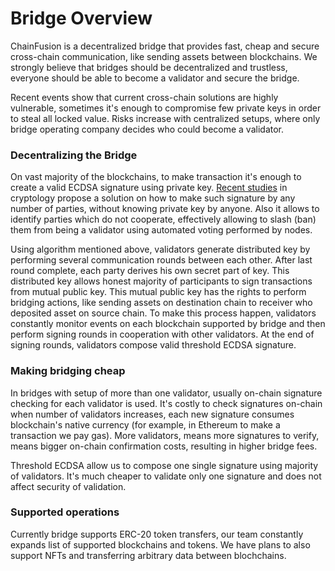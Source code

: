 # Bridge Overview

ChainFusion is a decentralized bridge that provides fast, cheap and secure cross-chain communication, like sending assets between blockchains. We strongly believe that bridges should be decentralized and trustless, everyone should be able to become a validator and secure the bridge.

Recent events show that current cross-chain solutions are highly vulnerable, sometimes it's enough to compromise few private keys in order to steal all locked value. Risks increase with centralized setups, where only bridge operating company decides who could become a validator.

### Decentralizing the Bridge

On vast majority of the blockchains, to make transaction it's enough to create a valid ECDSA signature using private key. [Recent studies](https://eprint.iacr.org/2020/540) in cryptology propose a solution on how to make such signature by any number of parties, without knowing private key by anyone. Also it allows to identify parties which do not cooperate, effectively allowing to slash (ban) them from being a validator using automated voting performed by nodes.

Using algorithm mentioned above, validators generate distributed key by performing several communication rounds between each other. After last round complete, each party derives his own secret part of key. This distributed key allows honest majority of participants to sign transactions from mutual public key. This mutual public key has the rights to perform bridging actions, like sending assets on destination chain to receiver who deposited asset on source chain. To make this process happen, validators constantly monitor events on each blockchain supported by bridge and then perform signing rounds in cooperation with other validators. At the end of signing rounds, validators compose valid threshold ECDSA signature.

### Making bridging cheap

In bridges with setup of more than one validator, usually on-chain signature checking for each validator is used. It's costly to check signatures on-chain when number of validators increases, each new signature consumes blockchain's native currency (for example, in Ethereum to make a transaction we pay gas). More validators, means more signatures to verify, means bigger on-chain confirmation costs, resulting in higher bridge fees.

Threshold ECDSA allow us to compose one single signature using majority of validators. It's much cheaper to validate only one signature and does not affect security of validation.

### Supported operations

Currently bridge supports ERC-20 token transfers, our team constantly expands list of supported blockchains and tokens. We have plans to also support NFTs and transferring arbitrary data between blochchains.

